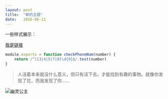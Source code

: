 ```yaml
---
layout: post
title:  "新的主题"
date:   2016-06-11
---
```


一些样式展示：

[我是链接](https://github.com)


```js
module.exports = function checkPhoneNum(number) {
    return /^1[3|4|5|7|8]\d{9}$/.test(number)
}
```


> 人活着本来就没什么意义，但只有活下去，才能找到有趣的事物。就像你发现了花，而我发现了你......

![ 幽灵公主](http://7rfkrn.com1.z0.glb.clouddn.com/princess_mononoke.jpg)
